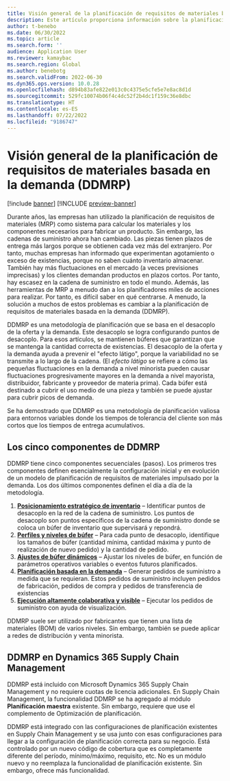 ```yaml
---
title: Visión general de la planificación de requisitos de materiales basada en la demanda (DDMRP)
description: Este artículo proporciona información sobre la planificación de requisitos de materiales basada en la demanda (DDMRP), una metodología de planificación que se basa en el desacoplo de la oferta y la demanda.
author: t-benebo
ms.date: 06/30/2022
ms.topic: article
ms.search.form: ''
audience: Application User
ms.reviewer: kamaybac
ms.search.region: Global
ms.author: benebotg
ms.search.validFrom: 2022-06-30
ms.dyn365.ops.version: 10.0.28
ms.openlocfilehash: d894b83afe822e013c0c4375e5cfe5e7e8ac8d1d
ms.sourcegitcommit: 529fc10074b06f4c4dc52f2b4dc1f159c36e8dbc
ms.translationtype: HT
ms.contentlocale: es-ES
ms.lasthandoff: 07/22/2022
ms.locfileid: "9186747"
---
```

# <a name="demand-driven-material-requirements-planning-ddmrp-overview"></a>Visión general de la planificación de requisitos de materiales basada en la demanda (DDMRP)

[!include [banner](../../includes/banner.md)]
[!INCLUDE [preview-banner](../../includes/preview-banner.md)]

Durante años, las empresas han utilizado la planificación de requisitos de materiales (MRP) como sistema para calcular los materiales y los componentes necesarios para fabricar un producto. Sin embargo, las cadenas de suministro ahora han cambiado. Las piezas tienen plazos de entrega más largos porque se obtienen cada vez más del extranjero. Por tanto, muchas empresas han informado que experimentan agotamiento o exceso de existencias, porque no saben cuánto inventario almacenar. También hay más fluctuaciones en el mercado (a veces previsiones imprecisas) y los clientes demandan productos en plazos cortos. Por tanto, hay escasez en la cadena de suministro en todo el mundo. Además, las herramientas de MRP a menudo dan a los planificadores miles de acciones para realizar. Por tanto, es difícil saber en qué centrarse. A menudo, la solución a muchos de estos problemas es cambiar a la planificación de requisitos de materiales basada en la demanda (DDMRP).

DDMRP es una metodología de planificación que se basa en el desacoplo de la oferta y la demanda. Este desacoplo se logra configurando puntos de desacoplo. Para esos artículos, se mantienen búferes que garantizan que se mantenga la cantidad correcta de existencias. El desacoplo de la oferta y la demanda ayuda a prevenir el "efecto látigo", porque la variabilidad no se transmite a lo largo de la cadena. (El *efecto látigo* se refiere a cómo las pequeñas fluctuaciones en la demanda a nivel minorista pueden causar fluctuaciones progresivamente mayores en la demanda a nivel mayorista, distribuidor, fabricante y proveedor de materia prima). Cada búfer está destinado a cubrir el uso medio de una pieza y también se puede ajustar para cubrir picos de demanda.

Se ha demostrado que DDMRP es una metodología de planificación valiosa para entornos variables donde los tiempos de tolerancia del cliente son más cortos que los tiempos de entrega acumulativos.

## <a name="the-five-components-of-ddmrp"></a>Los cinco componentes de DDMRP

DDMRP tiene cinco componentes secuenciales (pasos). Los primeros tres componentes definen esencialmente la configuración inicial y en evolución de un modelo de planificación de requisitos de materiales impulsado por la demanda. Los dos últimos componentes definen el día a día de la metodología.

1. **[Posicionamiento estratégico de inventario](ddmrp-inventory-positioning.md)** – Identificar puntos de desacoplo en la red de la cadena de suministro. Los puntos de desacoplo son puntos específicos de la cadena de suministro donde se coloca un búfer de inventario que supervisará y repondrá.
2. **[Perfiles y niveles de búfer](ddmrp-buffer-profile-and-levels.md)** – Para cada punto de desacoplo, identifique los tamaños de búfer (cantidad mínima, cantidad máxima y punto de realización de nuevo pedido) y la cantidad de pedido.
3. **[Ajustes de búfer dinámicos](ddmrp-buffer-profile-and-levels.md#dynamic-adjustments)** – Ajustar los niveles de búfer, en función de parámetros operativos variables o eventos futuros planificados.
4. **[Planificación basada en la demanda](ddmrp-planning.md)** – Generar pedidos de suministro a medida que se requieran. Estos pedidos de suministro incluyen pedidos de fabricación, pedidos de compra y pedidos de transferencia de existencias
5. **[Ejecución altamente colaborativa y visible](ddmrp-visual-and-collaborative-execution.md)** – Ejecutar los pedidos de suministro con ayuda de visualización.

DDMRP suele ser utilizado por fabricantes que tienen una lista de materiales (BOM) de varios niveles. Sin embargo, también se puede aplicar a redes de distribución y venta minorista.

## <a name="ddmrp-in-dynamics-365-supply-chain-management"></a>DDMRP en Dynamics 365 Supply Chain Management

DDMRP está incluido con Microsoft Dynamics 365 Supply Chain Management y no requiere cuotas de licencia adicionales. En Supply Chain Management, la funcionalidad DDMRP se ha agregado al módulo **Planificación maestra** existente. Sin embargo, requiere que use el complemento de Optimización de planificación. 

DDMRP está integrado con las configuraciones de planificación existentes en Supply Chain Management y se usa junto con esas configuraciones para llegar a la configuración de planificación correcta para su negocio. Está controlado por un nuevo código de cobertura que es completamente diferente del período, mínimo/máximo, requisito, etc. No es un módulo nuevo y no reemplaza la funcionalidad de planificación existente. Sin embargo, ofrece más funcionalidad.
